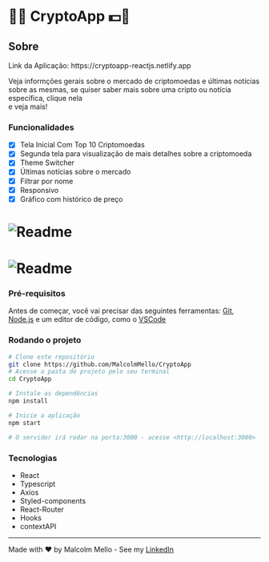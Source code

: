 <h1>💸💵 CryptoApp 💵💸</h1>


<h2>Sobre</h2>
<p>Link da Aplicação: https://cryptoapp-reactjs.netlify.app</p>
<p> Veja informções gerais sobre o mercado de criptomoedas e últimas notícias <br />
sobre as mesmas, se quiser saber mais sobre uma cripto ou notícia específica, clique nela <br />
e veja mais!
</p>

### Funcionalidades
- [x] Tela Inicial Com Top 10 Criptomoedas
- [X] Segunda tela para visualização de mais detalhes sobre a criptomoeda
- [x] Theme Switcher
- [x] Últimas notícias sobre o mercado
- [X] Filtrar por nome 
- [X] Responsivo
- [x] Gráfico com histórico de preço

<h1>
    <img alt="Readme" title= "Readme" src="./gifs/cryptogif.gif" />
</h1>

<h1>
    <img alt="Readme" title= "Readme" src="./gifs/cryptogif2.gif" />
</h1>


### Pré-requisitos
Antes de começar, você vai precisar das seguintes ferramentas: [Git](https://git-scm.com), [Node.js](https://nodejs.org/en/) e um editor de código, como o [VSCode](https://code.visualstudio.com/)

### Rodando o projeto
```bash
# Clone este repositório
git clone https://github.com/MalcolmMello/CryptoApp
# Acesse a pasta do projeto pelo seu terminal
cd CryptoApp

# Instale as dependências
npm install

# Inicie a aplicação
npm start

# O servidor irá rodar na porta:3000 - acesse <http://localhost:3000>

```

### Tecnologias
- React
- Typescript
- Axios
- Styled-components
- React-Router
- Hooks
- contextAPI

---

Made with ❤️ by Malcolm Mello - See my [LinkedIn](https://www.linkedin.com/in/malcolm-lima/)
